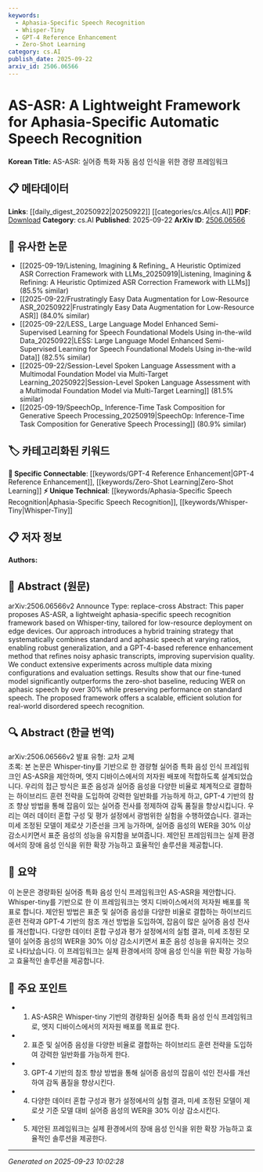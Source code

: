 ```yaml
---
keywords:
  - Aphasia-Specific Speech Recognition
  - Whisper-Tiny
  - GPT-4 Reference Enhancement
  - Zero-Shot Learning
category: cs.AI
publish_date: 2025-09-22
arxiv_id: 2506.06566
---
```


<!-- KEYWORD_LINKING_METADATA:
{
  "processed_timestamp": "2025-09-23T10:02:28.758204",
  "vocabulary_version": "1.0",
  "selected_keywords": [
    "Aphasia-Specific Speech Recognition",
    "Whisper-Tiny",
    "GPT-4 Reference Enhancement",
    "Zero-Shot Learning"
  ],
  "rejected_keywords": [],
  "similarity_scores": {
    "Aphasia-Specific Speech Recognition": 0.88,
    "Whisper-Tiny": 0.8,
    "GPT-4 Reference Enhancement": 0.85,
    "Zero-Shot Learning": 0.9
  },
  "extraction_method": "AI_prompt_based",
  "budget_applied": true,
  "candidates_json": {
    "candidates": [
      {
        "surface": "aphasia-specific speech recognition",
        "canonical": "Aphasia-Specific Speech Recognition",
        "aliases": [
          "AS-ASR"
        ],
        "category": "unique_technical",
        "rationale": "This term represents a novel application of speech recognition technology tailored for aphasia, offering a unique link to specialized research in disordered speech.",
        "novelty_score": 0.85,
        "connectivity_score": 0.65,
        "specificity_score": 0.9,
        "link_intent_score": 0.88
      },
      {
        "surface": "Whisper-tiny",
        "canonical": "Whisper-Tiny",
        "aliases": [],
        "category": "unique_technical",
        "rationale": "As a specific model variant used in the framework, it provides a link to discussions on lightweight models for edge devices.",
        "novelty_score": 0.75,
        "connectivity_score": 0.6,
        "specificity_score": 0.85,
        "link_intent_score": 0.8
      },
      {
        "surface": "GPT-4-based reference enhancement",
        "canonical": "GPT-4 Reference Enhancement",
        "aliases": [
          "GPT-4 Enhancement"
        ],
        "category": "specific_connectable",
        "rationale": "This technique links to broader discussions on using advanced language models for improving data quality.",
        "novelty_score": 0.7,
        "connectivity_score": 0.78,
        "specificity_score": 0.82,
        "link_intent_score": 0.85
      },
      {
        "surface": "Zero-Shot Baseline",
        "canonical": "Zero-Shot Learning",
        "aliases": [],
        "category": "specific_connectable",
        "rationale": "This concept ties into the trending topic of zero-shot learning, which is crucial for understanding model performance without prior specific training.",
        "novelty_score": 0.55,
        "connectivity_score": 0.85,
        "specificity_score": 0.75,
        "link_intent_score": 0.9
      }
    ],
    "ban_list_suggestions": [
      "standard speech",
      "evaluation settings",
      "supervision quality"
    ]
  },
  "decisions": [
    {
      "candidate_surface": "aphasia-specific speech recognition",
      "resolved_canonical": "Aphasia-Specific Speech Recognition",
      "decision": "linked",
      "scores": {
        "novelty": 0.85,
        "connectivity": 0.65,
        "specificity": 0.9,
        "link_intent": 0.88
      }
    },
    {
      "candidate_surface": "Whisper-tiny",
      "resolved_canonical": "Whisper-Tiny",
      "decision": "linked",
      "scores": {
        "novelty": 0.75,
        "connectivity": 0.6,
        "specificity": 0.85,
        "link_intent": 0.8
      }
    },
    {
      "candidate_surface": "GPT-4-based reference enhancement",
      "resolved_canonical": "GPT-4 Reference Enhancement",
      "decision": "linked",
      "scores": {
        "novelty": 0.7,
        "connectivity": 0.78,
        "specificity": 0.82,
        "link_intent": 0.85
      }
    },
    {
      "candidate_surface": "Zero-Shot Baseline",
      "resolved_canonical": "Zero-Shot Learning",
      "decision": "linked",
      "scores": {
        "novelty": 0.55,
        "connectivity": 0.85,
        "specificity": 0.75,
        "link_intent": 0.9
      }
    }
  ]
}
-->

# AS-ASR: A Lightweight Framework for Aphasia-Specific Automatic Speech Recognition

**Korean Title:** AS-ASR: 실어증 특화 자동 음성 인식을 위한 경량 프레임워크

## 📋 메타데이터

**Links**: [[daily_digest_20250922|20250922]] [[categories/cs.AI|cs.AI]]
**PDF**: [Download](https://arxiv.org/pdf/2506.06566.pdf)
**Category**: cs.AI
**Published**: 2025-09-22
**ArXiv ID**: [2506.06566](https://arxiv.org/abs/2506.06566)

## 🔗 유사한 논문
- [[2025-09-19/Listening, Imagining \& Refining_ A Heuristic Optimized ASR Correction Framework with LLMs_20250919|Listening, Imagining \& Refining: A Heuristic Optimized ASR Correction Framework with LLMs]] (85.5% similar)
- [[2025-09-22/Frustratingly Easy Data Augmentation for Low-Resource ASR_20250922|Frustratingly Easy Data Augmentation for Low-Resource ASR]] (84.0% similar)
- [[2025-09-22/LESS_ Large Language Model Enhanced Semi-Supervised Learning for Speech Foundational Models Using in-the-wild Data_20250922|LESS: Large Language Model Enhanced Semi-Supervised Learning for Speech Foundational Models Using in-the-wild Data]] (82.5% similar)
- [[2025-09-22/Session-Level Spoken Language Assessment with a Multimodal Foundation Model via Multi-Target Learning_20250922|Session-Level Spoken Language Assessment with a Multimodal Foundation Model via Multi-Target Learning]] (81.5% similar)
- [[2025-09-19/SpeechOp_ Inference-Time Task Composition for Generative Speech Processing_20250919|SpeechOp: Inference-Time Task Composition for Generative Speech Processing]] (80.9% similar)

## 🏷️ 카테고리화된 키워드
**🔗 Specific Connectable**: [[keywords/GPT-4 Reference Enhancement|GPT-4 Reference Enhancement]], [[keywords/Zero-Shot Learning|Zero-Shot Learning]]
**⚡ Unique Technical**: [[keywords/Aphasia-Specific Speech Recognition|Aphasia-Specific Speech Recognition]], [[keywords/Whisper-Tiny|Whisper-Tiny]]

## 📋 저자 정보

**Authors:** 

## 📄 Abstract (원문)

arXiv:2506.06566v2 Announce Type: replace-cross 
Abstract: This paper proposes AS-ASR, a lightweight aphasia-specific speech recognition framework based on Whisper-tiny, tailored for low-resource deployment on edge devices. Our approach introduces a hybrid training strategy that systematically combines standard and aphasic speech at varying ratios, enabling robust generalization, and a GPT-4-based reference enhancement method that refines noisy aphasic transcripts, improving supervision quality. We conduct extensive experiments across multiple data mixing configurations and evaluation settings. Results show that our fine-tuned model significantly outperforms the zero-shot baseline, reducing WER on aphasic speech by over 30% while preserving performance on standard speech. The proposed framework offers a scalable, efficient solution for real-world disordered speech recognition.

## 🔍 Abstract (한글 번역)

arXiv:2506.06566v2 발표 유형: 교차 교체  
초록: 본 논문은 Whisper-tiny를 기반으로 한 경량형 실어증 특화 음성 인식 프레임워크인 AS-ASR을 제안하며, 엣지 디바이스에서의 저자원 배포에 적합하도록 설계되었습니다. 우리의 접근 방식은 표준 음성과 실어증 음성을 다양한 비율로 체계적으로 결합하는 하이브리드 훈련 전략을 도입하여 강력한 일반화를 가능하게 하고, GPT-4 기반의 참조 향상 방법을 통해 잡음이 있는 실어증 전사를 정제하여 감독 품질을 향상시킵니다. 우리는 여러 데이터 혼합 구성 및 평가 설정에서 광범위한 실험을 수행하였습니다. 결과는 미세 조정된 모델이 제로샷 기준선을 크게 능가하며, 실어증 음성의 WER을 30% 이상 감소시키면서 표준 음성의 성능을 유지함을 보여줍니다. 제안된 프레임워크는 실제 환경에서의 장애 음성 인식을 위한 확장 가능하고 효율적인 솔루션을 제공합니다.

## 📝 요약

이 논문은 경량화된 실어증 특화 음성 인식 프레임워크인 AS-ASR을 제안합니다. Whisper-tiny를 기반으로 한 이 프레임워크는 엣지 디바이스에서의 저자원 배포를 목표로 합니다. 제안된 방법은 표준 및 실어증 음성을 다양한 비율로 결합하는 하이브리드 훈련 전략과 GPT-4 기반의 참조 개선 방법을 도입하여, 잡음이 많은 실어증 음성 전사를 개선합니다. 다양한 데이터 혼합 구성과 평가 설정에서의 실험 결과, 미세 조정된 모델이 실어증 음성의 WER을 30% 이상 감소시키면서 표준 음성 성능을 유지하는 것으로 나타났습니다. 이 프레임워크는 실제 환경에서의 장애 음성 인식을 위한 확장 가능하고 효율적인 솔루션을 제공합니다.

## 🎯 주요 포인트

- 1. AS-ASR은 Whisper-tiny 기반의 경량화된 실어증 특화 음성 인식 프레임워크로, 엣지 디바이스에서의 저자원 배포를 목표로 한다.
- 2. 표준 및 실어증 음성을 다양한 비율로 결합하는 하이브리드 훈련 전략을 도입하여 강력한 일반화를 가능하게 한다.
- 3. GPT-4 기반의 참조 향상 방법을 통해 실어증 음성의 잡음이 섞인 전사를 개선하여 감독 품질을 향상시킨다.
- 4. 다양한 데이터 혼합 구성과 평가 설정에서의 실험 결과, 미세 조정된 모델이 제로샷 기준 모델 대비 실어증 음성의 WER을 30% 이상 감소시킨다.
- 5. 제안된 프레임워크는 실제 환경에서의 장애 음성 인식을 위한 확장 가능하고 효율적인 솔루션을 제공한다.


---

*Generated on 2025-09-23 10:02:28*